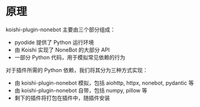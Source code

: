 # 原理

koishi-plugin-nonebot 主要由三个部分组成：

- pyodide 提供了 Python 运行环境
- 由 Koishi 实现了 NoneBot 的大部分 API
- 一部分 Python 代码，用于模拟常见依赖的行为

对于插件所需的 Python 依赖，我们将其分为三种方式实现：

- 由 koishi-plugin-nonebot 模拟，包括 aiohttp, httpx, nonebot, pydantic 等
- 由 koishi-plugin-nonebot 自带，包括 numpy, pillow 等
- 剩下的插件将打包在插件中，随插件安装

